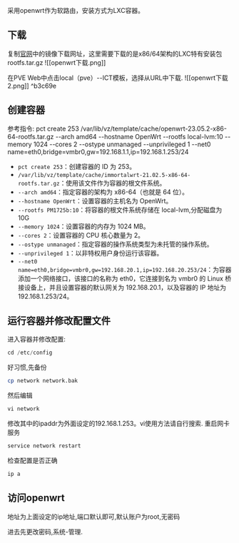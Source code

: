 

采用openwrt作为软路由，安装方式为LXC容器。

## 下载

复制[官网](https://downloads.openwrt.org/releases/23.05.2/targets/x86/64/)中的镜像下载网址，这里需要下载的是x86/64架构的LXC特有安装包rootfs.tar.gz
![[openwrt下载.png]]

在PVE Web中点击local（pve）--ICT模板，选择从URL中下载.
![[openwrt下载2.png]] ^b3c69e

## 创建容器

参考指令:
pct create 253 /var/lib/vz/template/cache/openwrt-23.05.2-x86-64-rootfs.tar.gz --arch amd64 --hostname OpenWrt --rootfs local-lvm:10 --memory 1024 --cores 2 --ostype unmanaged --unprivileged 1 --net0 name=eth0,bridge=vmbr0,gw=192.168.1.1,ip=192.168.1.253/24

- `pct create 253`：创建容器的 ID 为 253。
- `/var/lib/vz/template/cache/immortalwrt-21.02.5-x86-64-rootfs.tar.gz`：使用该文件作为容器的根文件系统。
- `--arch amd64`：指定容器的架构为 x86-64（也就是 64 位）。
- `--hostname OpenWrt`：设置容器的主机名为 OpenWrt。
- `--rootfs PM1725b:10`：将容器的根文件系统存储在 local-lvm,分配磁盘为10G
- `--memory 1024`：设置容器的内存为 1024 MB。
- `--cores 2`：设置容器的 CPU 核心数量为 2。
- `--ostype unmanaged`：指定容器的操作系统类型为未托管的操作系统。
- `--unprivileged 1`：以非特权用户身份运行该容器。
- `--net0 name=eth0,bridge=vmbr0,gw=192.168.20.1,ip=192.168.20.253/24`：为容器添加一个网络接口，该接口的名称为 eth0，它连接到名为 vmbr0 的 Linux 桥接设备上，并且设置容器的默认网关为 192.168.20.1，以及容器的 IP 地址为 192.168.1.253/24。

## 运行容器并修改配置文件

进入容器并修改配置:
```php
cd /etc/config
```
好习惯,先备份
```bash
cp network network.bak
```
然后编辑
```php
vi network
```
修改其中的ipaddr为外面设定的192.168.1.253。vi使用方法请自行搜索.
重启网卡服务
```php
service network restart
```
检查配置是否正确
```php
ip a
```


## 访问openwrt

地址为上面设定的ip地址,端口默认即可,默认账户为root,无密码

进去先更改密码,系统-管理.
